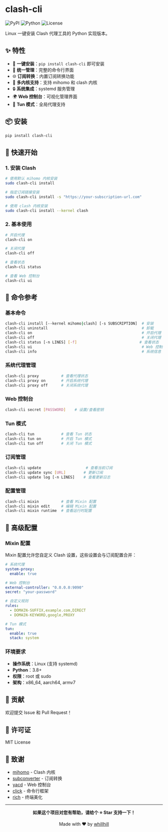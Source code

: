 # clash-cli

![PyPI](https://img.shields.io/pypi/v/clash-cli)
![Python](https://img.shields.io/pypi/pyversions/clash-cli)
![License](https://img.shields.io/pypi/l/clash-cli)

Linux 一键安装 Clash 代理工具的 Python 实现版本。

## ✨ 特性

- 🚀 **一键安装**：`pip install clash-cli` 即可安装
- 🔧 **统一管理**：完整的命令行界面
- 🌐 **订阅转换**：内置订阅转换功能
- 🎯 **多内核支持**：支持 mihomo 和 clash 内核
- 🔒 **系统集成**：systemd 服务管理
- 🌍 **Web 控制台**：可视化管理界面
- 📱 **Tun 模式**：全局代理支持

## 📦 安装

```bash
pip install clash-cli
```

## 🚀 快速开始

### 1. 安装 Clash

```bash
# 使用默认 mihomo 内核安装
sudo clash-cli install

# 指定订阅链接安装
sudo clash-cli install -s "https://your-subscription-url.com"

# 使用 clash 内核安装
sudo clash-cli install --kernel clash
```

### 2. 基本使用

```bash
# 开启代理
clash-cli on

# 关闭代理
clash-cli off

# 查看状态
clash-cli status

# 查看 Web 控制台
clash-cli ui
```

## 📖 命令参考

### 基本命令

```bash
clash-cli install [--kernel mihomo|clash] [-s SUBSCRIPTION]  # 安装
clash-cli uninstall                                          # 卸载
clash-cli on                                                 # 开启代理
clash-cli off                                                # 关闭代理
clash-cli status [-n LINES] [-f]                            # 查看状态
clash-cli ui                                                 # Web 控制台信息
clash-cli info                                               # 系统信息
```

### 系统代理管理

```bash
clash-cli proxy          # 查看代理状态
clash-cli proxy on       # 开启系统代理
clash-cli proxy off      # 关闭系统代理
```

### Web 控制台

```bash
clash-cli secret [PASSWORD]    # 设置/查看密钥
```

### Tun 模式

```bash
clash-cli tun            # 查看 Tun 状态
clash-cli tun on         # 开启 Tun 模式
clash-cli tun off        # 关闭 Tun 模式
```

### 订阅管理

```bash
clash-cli update                    # 查看当前订阅
clash-cli update sync [URL]        # 更新订阅
clash-cli update log [-n LINES]    # 查看更新日志
```

### 配置管理

```bash
clash-cli mixin          # 查看 Mixin 配置
clash-cli mixin edit     # 编辑 Mixin 配置
clash-cli mixin runtime  # 查看运行时配置
```

## 🔧 高级配置

### Mixin 配置

Mixin 配置允许您自定义 Clash 设置，这些设置会与订阅配置合并：

```yaml
# 系统代理
system-proxy:
  enable: true

# Web 控制台
external-controller: "0.0.0.0:9090"
secret: "your-password"

# 自定义规则
rules:
  - DOMAIN-SUFFIX,example.com,DIRECT
  - DOMAIN-KEYWORD,google,PROXY

# Tun 模式
tun:
  enable: true
  stack: system
```

### 环境要求

- **操作系统**：Linux (支持 systemd)
- **Python**：3.8+
- **权限**：root 或 sudo
- **架构**：x86_64, aarch64, armv7

## 🤝 贡献

欢迎提交 Issue 和 Pull Request！

## 📄 许可证

MIT License

## 🙏 致谢

- [mihomo](https://github.com/MetaCubeX/mihomo) - Clash 内核
- [subconverter](https://github.com/tindy2013/subconverter) - 订阅转换
- [yacd](https://github.com/haishanh/yacd) - Web 控制台
- [click](https://click.palletsprojects.com/) - 命令行框架
- [rich](https://rich.readthedocs.io/) - 终端美化

---

<div align="center">

**如果这个项目对您有帮助，请给个 ⭐ Star 支持一下！**

Made with ❤️ by [whillhill](https://github.com/whillhill)

</div>
